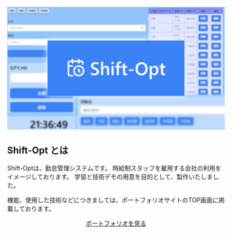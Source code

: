 <p align="center">
    <a href="https://laravel.com" target="_blank">
        <img src="public/imgs/top.png" width="800" alt="Shift-Opt イメージ画像">
    </a>
</p>

## Shift-Opt とは

Shift-Optは、勤怠管理システムです。
時給制スタッフを雇用する会社の利用をイメージしております。
学習と技術デモの用意を目的として、製作いたしました。

機能、使用した技術などにつきましては、ポートフォリオサイトのTOP画面に掲載しております。

<p align="center">
    <a href="https://gce.shift-opt.com">ポートフォリオを見る</a>
</p>
